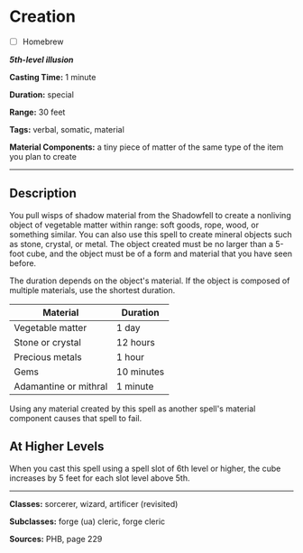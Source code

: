 # Creation

- [ ] Homebrew

***5th-level illusion***

**Casting Time:** 1 minute

**Duration:** special

**Range:** 30 feet

**Tags:** verbal, somatic, material

**Material Components:** a tiny piece of matter of the same type of the item you plan to create

---

## Description
You pull wisps of shadow material from the Shadowfell to create a nonliving object of vegetable matter within range: soft goods, rope, wood, or something similar.
You can also use this spell to create mineral objects such as stone, crystal, or metal.
The object created must be no larger than a 5-foot cube, and the object must be of a form and material that you have seen before.

The duration depends on the object's material.
If the object is composed of multiple materials, use the shortest duration.

| Material              | Duration   |
|-----------------------|------------|
| Vegetable matter      | 1 day      |
| Stone or crystal      | 12 hours   |
| Precious metals       | 1 hour     |
| Gems                  | 10 minutes |
| Adamantine or mithral | 1 minute   |

Using any material created by this spell as another spell's material component causes that spell to fail.

## At Higher Levels
When you cast this spell using a spell slot of 6th level or higher, the cube increases by 5 feet for each slot level above 5th.

---

**Classes:** sorcerer, wizard, artificer (revisited)

**Subclasses:** forge (ua) cleric, forge cleric

**Sources:** PHB, page 229
